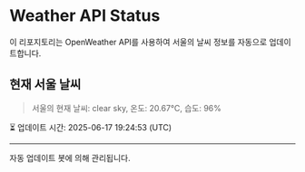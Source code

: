 
# Weather API Status

이 리포지토리는 OpenWeather API를 사용하여 서울의 날씨 정보를 자동으로 업데이트합니다.

## 현재 서울 날씨
> 서울의 현재 날씨: clear sky, 온도: 20.67°C, 습도: 96%

⏳ 업데이트 시간: 2025-06-17 19:24:53 (UTC)

---
자동 업데이트 봇에 의해 관리됩니다.
